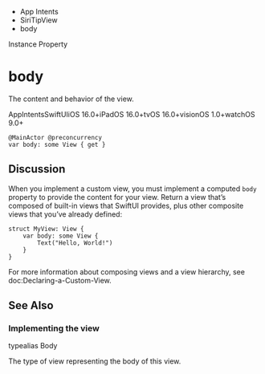 

- App Intents
- SiriTipView
-  body 

Instance Property

# body

The content and behavior of the view.

AppIntentsSwiftUIiOS 16.0+iPadOS 16.0+tvOS 16.0+visionOS 1.0+watchOS 9.0+

``` source
@MainActor @preconcurrency
var body: some View { get }
```

## Discussion

When you implement a custom view, you must implement a computed `body` property to provide the content for your view. Return a view that’s composed of built-in views that SwiftUI provides, plus other composite views that you’ve already defined:

```
struct MyView: View {
    var body: some View {
        Text("Hello, World!")
    }
}
```

For more information about composing views and a view hierarchy, see doc:Declaring-a-Custom-View.

## See Also

### Implementing the view

typealias Body

The type of view representing the body of this view.

